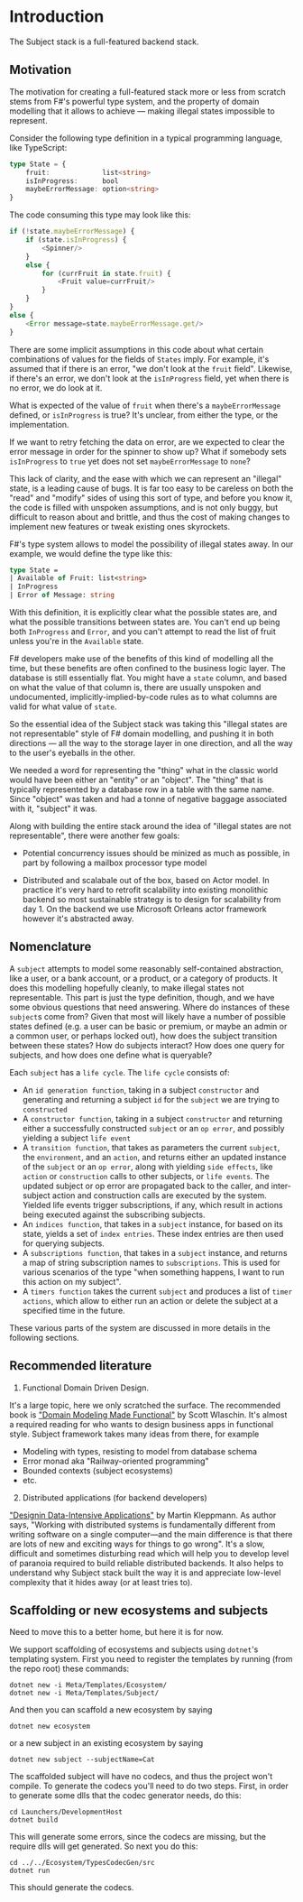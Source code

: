 # Introduction

The Subject stack is a full-featured backend stack.

## Motivation

The motivation for creating a full-featured stack more or less from scratch stems from F#'s powerful type system, and the property of domain modelling that it allows to achieve — making illegal states impossible to represent.

Consider the following type definition in a typical programming language, like TypeScript:

```typescript
type State = {
    fruit:             list<string>
    isInProgress:      bool
    maybeErrorMessage: option<string>
}
```

The code consuming this type may look like this:

```typescript
if (!state.maybeErrorMessage) {
    if (state.isInProgress) {
        <Spinner/>
    }
    else {
        for (currFruit in state.fruit) {
            <Fruit value=currFruit/>
        }
    }
}
else {
    <Error message=state.maybeErrorMessage.get/>
}
```

There are some implicit assumptions in this code about what certain combinations of values for the fields of `States` imply. For example, it's assumed that if there is an error, "we don't look at the `fruit` field". Likewise, if there's an error, we don't look at the `isInProgress` field, yet when there is no error, we do look at it.

What is expected of the value of `fruit` when there's a `maybeErrorMessage` defined, or `isInProgress` is true? It's unclear, from either the type, or the implementation.

If we want to retry fetching the data on error, are we expected to clear the error message in order for the spinner to show up? What if somebody sets `isInProgress` to `true` yet does not set `maybeErrorMessage` to `none`?

This lack of clarity, and the ease with which we can represent an "illegal" state, is a leading cause of bugs. It is far too easy to be careless on both the "read" and "modify" sides of using this sort of type, and before you know it, the code is filled with unspoken assumptions, and is not only buggy, but difficult to reason about and brittle, and thus the cost of making changes to implement new features or tweak existing ones skyrockets.

F#'s type system allows to model the possibility of illegal states away. In our example, we would define the type like this:

```fsharp
type State =
| Available of Fruit: list<string>
| InProgress
| Error of Message: string
```

With this definition, it is explicitly clear what the possible states are, and what the possible transitions between states are. You can't end up being both `InProgress` and `Error`, and you can't attempt to read the list of fruit unless you're in the `Available` state.

F# developers make use of the benefits of this kind of modelling all the time, but these benefits are often confined to the business logic layer. The database is still essentially flat. You might have a `state` column, and based on what the value of that column is, there are usually unspoken and undocumented, implicitly-implied-by-code rules as to what columns are valid for what value of `state`.

So the essential idea of the Subject stack was taking this "illegal states are not representable" style of F# domain modelling, and pushing it in both directions — all the way to the storage layer in one direction, and all the way to the user's eyeballs in the other.

We needed a word for representing the "thing" what in the classic world would have been either an "entity" or an "object". The "thing" that is typically represented by a database row in a table with the same name. Since "object" was taken and had a tonne of negative baggage associated with it, "subject" it was.

Along with building the entire stack around the idea of "illegal states are not representable", there were another few goals:

* Potential concurrency issues should be minized as much as possible, in part by following a mailbox processor type model

* Distributed and scalabale out of the box, based on Actor model. In practice it's very hard to retrofit scalability into existing monolithic backend so most sustainable strategy is to design for scalability from day 1. On the backend we use Microsoft Orleans actor framework however it's abstracted away.

## Nomenclature

A `subject` attempts to model some reasonably self-contained abstraction, like a user, or a bank account, or a product, or a category of products. It does this modelling hopefully cleanly, to make illegal states not representable. This part is just the type definition, though, and we have some obvious questions that need answering. Where do instances of these `subject`s come from? Given that most will likely have a number of possible states defined (e.g. a user can be basic or premium, or maybe an admin or a common user, or perhaps locked out), how does the subject transition between these states? How do subjects interact? How does one query for subjects, and how does one define what is queryable?

Each `subject` has a `life cycle`. The `life cycle` consists of:

* An `id generation function`, taking in a subject `constructor` and generating and returning a subject `id` for the `subject` we are trying to `constructed`
* A `constructor function`, taking in a subject `constructor` and returning either a successfully constructed `subject` or an `op error`, and possibly yielding a subject `life event`
* A `transition function`, that takes as parameters the current `subject`, the `environment`, and an `action`, and returns either an updated instance of the `subject` or an `op error`, along with yielding `side effects`, like `action` or `construction` calls to other subjects, or `life events`. The updated subject or op error are propagated back to the caller, and inter-subject action and construction calls are executed by the system. Yielded life events trigger subscriptions, if any, which result in actions being executed against the subscribing subjects.
* An `indices function`, that takes in a `subject` instance, for based on its state, yields a set of `index entries`. These index entries are then used for querying subjects.
* A `subscriptions function`, that takes in a `subject` instance, and returns a map of string subscription names to `subscriptions`. This is used for various scenarios of the type "when something happens, I want to run this action on my subject".
* A `timers function` takes the current `subject` and produces a list of `timer actions`, which allow to either run an action or delete the subject at a specified time in the future.

These various parts of the system are discussed in more details in the following sections.

## Recommended literature

1. Functional Domain Driven Design.  

It's a large topic, here we only scratched the surface. The recommended book is ["Domain Modeling Made Functional"](https://fsharpforfunandprofit.com/books/) by Scott Wlaschin. It's almost a required reading for who wants to design business apps in functional style. Subject framework takes many ideas from there, for example 

* Modeling with types, resisting to model from database schema
* Error monad aka "Railway-oriented programming"
* Bounded contexts (subject ecosystems)
* etc.

2. Distributed applications (for backend developers)

["Designin Data-Intensive Applications"](https://dataintensive.net/) by Martin Kleppmann. As author says, "Working with distributed systems is fundamentally different from writing software on a single computer—and the main difference is that there are lots of new and exciting ways for things to go wrong". It's a slow, difficult and sometimes disturbing read which will help you to develop level of paranoia required to build reliable distributed backends. It also helps to understand why Subject stack built the way it is and appreciate low-level complexity that it hides away (or at least tries to).

## Scaffolding or new ecosystems and subjects

Need to move this to a better home, but here it is for now.

We support scaffolding of ecosystems and subjects using `dotnet`'s templating system. First you need to register the templates by running (from the repo root) these commands:

```
dotnet new -i Meta/Templates/Ecosystem/
dotnet new -i Meta/Templates/Subject/
```

And then you can scaffold a new ecosystem by saying

```
dotnet new ecosystem
```

or a new subject in an existing ecosystem by saying

```
dotnet new subject --subjectName=Cat
```

The scaffolded subject will have no codecs, and thus the project won't compile. To generate the codecs you'll need to do two steps. First, in order to generate some dlls that the codec generator needs, do this:

```
cd Launchers/DevelopmentHost
dotnet build
```

This will generate some errors, since the codecs are missing, but the require dlls will get generated. So next you do this:

```
cd ../../Ecosystem/TypesCodecGen/src
dotnet run
```

This should generate the codecs.